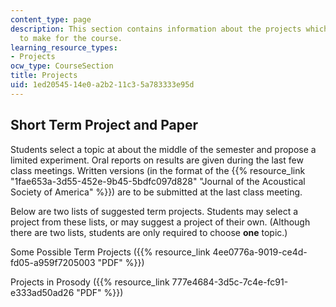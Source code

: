 ```yaml
---
content_type: page
description: This section contains information about the projects which students have
  to make for the course.
learning_resource_types:
- Projects
ocw_type: CourseSection
title: Projects
uid: 1ed20545-14e0-a2b2-11c3-5a783333e95d
---
```


Short Term Project and Paper
----------------------------

Students select a topic at about the middle of the semester and propose a limited experiment. Oral reports on results are given during the last few class meetings. Written versions (in the format of the {{% resource_link "1fae653a-3d55-452e-9b45-5bdfc097d828" "Journal of the Acoustical Society of America" %}}) are to be submitted at the last class meeting.

Below are two lists of suggested term projects. Students may select a project from these lists, or may suggest a project of their own. (Although there are two lists, students are only required to choose **one** topic.)

Some Possible Term Projects ({{% resource_link 4ee0776a-9019-ce4d-fd05-a959f7205003 "PDF" %}})

Projects in Prosody ({{% resource_link 777e4684-3d5c-7c4e-fc91-e333ad50ad26 "PDF" %}})